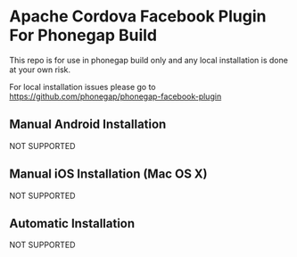 # Apache Cordova Facebook Plugin For Phonegap Build

This repo is for use in phonegap build only and any local installation is done at your own risk.

For local installation issues please go to https://github.com/phonegap/phonegap-facebook-plugin

## Manual Android Installation

NOT SUPPORTED

## Manual iOS Installation (Mac OS X)

NOT SUPPORTED

## Automatic Installation

NOT SUPPORTED



